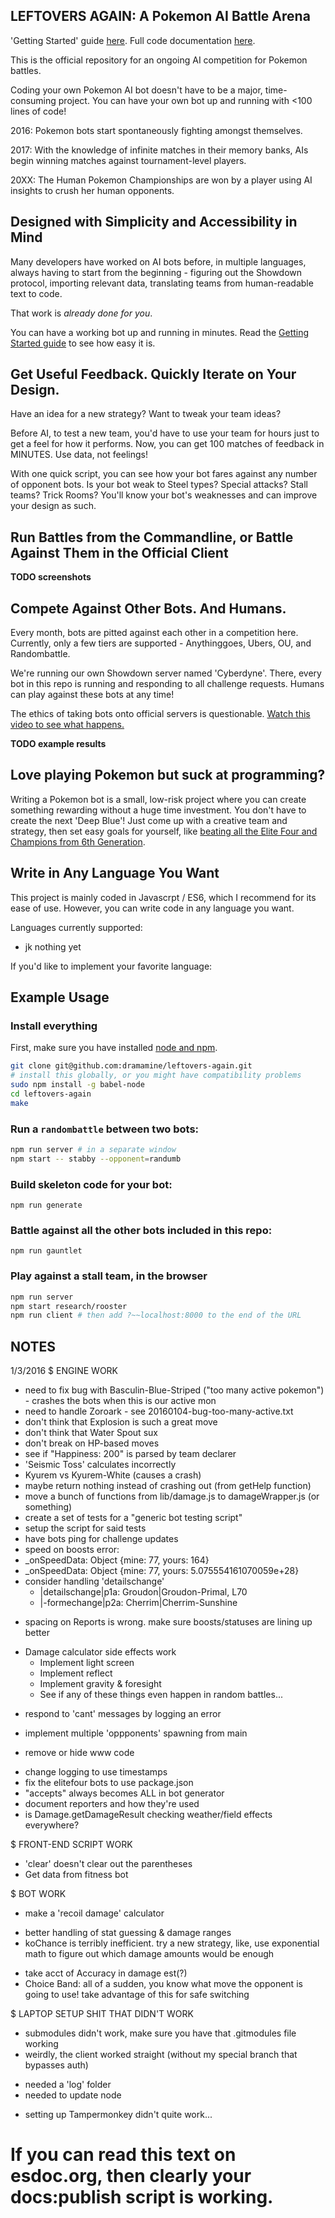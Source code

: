 ## LEFTOVERS AGAIN: A Pokemon AI Battle Arena

'Getting Started' guide [here](https://github.com/dramamine/leftovers-again/blob/master/FAQ.md).
Full code documentation [here](https://doc.esdoc.org/github.com/dramamine/leftovers-again/).

This is the official repository for an ongoing AI competition for Pokemon battles.

Coding your own Pokemon AI bot doesn't have to be a major, time-consuming project. You can have your own bot up and running with <100 lines of code!

2016: Pokemon bots start spontaneously fighting amongst themselves.

2017: With the knowledge of infinite matches in their memory banks, AIs begin winning matches against tournament-level players.

20XX: The Human Pokemon Championships are won by a player using AI insights to crush her human opponents.

## Designed with Simplicity and Accessibility in Mind

Many developers have worked on AI bots before, in multiple languages, always having to start from the beginning - figuring out the Showdown protocol, importing relevant data, translating teams from human-readable text to code.

That work is *already done for you*.

You can have a working bot up and running in minutes. Read the [Getting Started guide](https://github.com/dramamine/leftovers-again/blob/master/FAQ.md) to see how easy it is.


## Get Useful Feedback. Quickly Iterate on Your Design.

Have an idea for a new strategy? Want to tweak your team ideas?

Before AI, to test a new team, you'd have to use your team for hours just to get a feel for how it performs. Now, you can get 100 matches of feedback in MINUTES. Use data, not feelings!

With one quick script, you can see how your bot fares against any number of opponent bots. Is your bot weak to Steel types? Special attacks? Stall teams? Trick Rooms? You'll know your bot's weaknesses and can improve your design as such.

## Run Battles from the Commandline, or Battle Against Them in the Official Client

**TODO screenshots**

## Compete Against Other Bots. And Humans.

Every month, bots are pitted against each other in a competition here. Currently, only a few tiers are supported - Anythinggoes, Ubers, OU, and Randombattle.

We're running our own Showdown server named 'Cyberdyne'. There, every bot in this repo is running and responding to all challenge requests. Humans can play against these bots at any time!

The ethics of taking bots onto official servers is questionable. [Watch this video to see what happens.]()

**TODO example results**

## Love playing Pokemon but suck at programming?

Writing a Pokemon bot is a small, low-risk project where you can create something rewarding without a huge time investment. You don't have to create the next 'Deep Blue'! Just come up with a creative team and strategy, then set easy goals for yourself, like [beating all the Elite Four and Champions from 6th Generation]().


## Write in Any Language You Want

This project is mainly coded in Javascrpt / ES6, which I recommend for its ease of use. However, you can write code in any language you want.

Languages currently supported:
- jk nothing yet

If you'd like to implement your favorite language: 


## Example Usage

### Install everything
First, make sure you have installed [node and npm](https://docs.npmjs.com/getting-started/installing-node).
```bash
git clone git@github.com:dramamine/leftovers-again.git
# install this globally, or you might have compatibility problems
sudo npm install -g babel-node
cd leftovers-again
make
```

### Run a `randombattle` between two bots:
```bash
npm run server # in a separate window
npm start -- stabby --opponent=randumb
```

### Build skeleton code for your bot:
`npm run generate`

### Battle against all the other bots included in this repo:
`npm run gauntlet`

### Play against a stall team, in the browser
```bash
npm run server
npm start research/rooster
npm run client # then add ?~~localhost:8000 to the end of the URL
```


## NOTES
1/3/2016
$ ENGINE WORK
- need to fix bug with Basculin-Blue-Striped ("too many active pokemon") - crashes the bots when this is our active mon
- need to handle Zoroark - see 20160104-bug-too-many-active.txt
- don't think that Explosion is such a great move
- don't think that Water Spout sux
- don't break on HP-based moves
- see if "Happiness: 200" is parsed by team declarer
- 'Seismic Toss' calculates incorrectly
- Kyurem vs Kyurem-White (causes a crash)
- maybe return nothing instead of crashing out (from getHelp function)
- move a bunch of functions from lib/damage.js to damageWrapper.js (or something)
- create a set of tests for a "generic bot testing script"
- setup the script for said tests
- have bots ping for challenge updates
- speed on boosts error:
- _onSpeedData: Object {mine: 77, yours: 164}
- _onSpeedData: Object {mine: 77, yours: 5.075554161070059e+28}
- consider handling 'detailschange'
    + |detailschange|p1a: Groudon|Groudon-Primal, L70
    + |-formechange|p2a: Cherrim|Cherrim-Sunshine
+ spacing on Reports is wrong. make sure boosts/statuses are lining up better
- Damage calculator side effects work
    + Implement light screen
    + Implement reflect
    + Implement gravity & foresight
    + See if any of these things even happen in random battles...
+ respond to 'cant' messages by logging an error
- implement multiple 'oppponents' spawning from main
+ remove or hide www code
- change logging to use timestamps
- fix the elitefour bots to use package.json
- "accepts" always becomes ALL in bot generator
- document reporters and how they're used
- is Damage.getDamageResult checking weather/field effects everywhere?


$ FRONT-END SCRIPT WORK
- 'clear' doesn't clear out the parentheses
- Get data from fitness bot


$ BOT WORK
- make a 'recoil damage' calculator
+ better handling of stat guessing & damage ranges
+ koChance is terribly inefficient. try a new strategy, like, use exponential math to figure out which damage amounts would be enough
- take acct of Accuracy in damage est(?)
- Choice Band: all of a sudden, you know what move the opponent is going to use! take advantage of this for safe switching

$ LAPTOP SETUP SHIT THAT DIDN'T WORK
- submodules didn't work, make sure you have that .gitmodules file working
- weirdly, the client worked straight (without my special branch that bypasses auth)
+ needed a 'log' folder
+ needed to update node
- setting up Tampermonkey didn't quite work...

# If you can read this text on esdoc.org, then clearly your docs:publish script is working.
